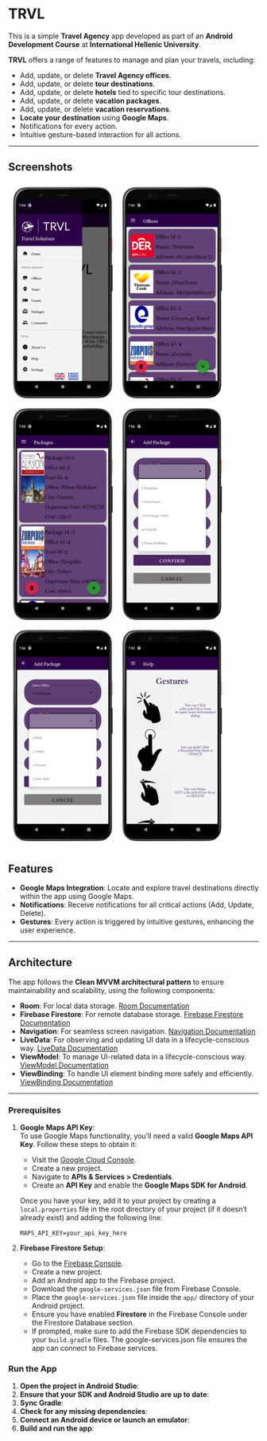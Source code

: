 # TRVL

This is a simple **Travel Agency** app developed as part of an **Android Development Course** at **International Hellenic University**.

**TRVL** offers a range of features to manage and plan your travels, including:

- Add, update, or delete **Travel Agency offices**.
- Add, update, or delete **tour destinations**.
- Add, update, or delete **hotels** tied to specific tour destinations.
- Add, update, or delete **vacation packages**.
- Add, update, or delete **vacation reservations**.
- **Locate your destination** using **Google Maps**.
- Notifications for every action.
- Intuitive gesture-based interaction for all actions.

---

## Screenshots

[<img src="/demo_images/menu.png" align="left"
width="200"
    hspace="10" vspace="10">](/demo_images/menu.png)

[<img src="/demo_images/agencies.png" align="left"
width="200"
    hspace="10" vspace="10">](/demo_images/agencies.png)

[<img src="/demo_images/packages.png" align="left"
width="200"
    hspace="10" vspace="10">](/demo_images/packages.png)

[<img src="/demo_images/add_package.png"  align="left"
width="200"
    hspace="10" vspace="10">](/demo_images/add_package.png)

[<img src="/demo_images/add_package2.png" align="left"
width="200"
    hspace="10" vspace="10">](/demo_images/add_package2.png)

[<img src="/demo_images/help.png"
width="200"
    hspace="10" vspace="10">](/demo_images/help.png)

## Features

- **Google Maps Integration**: Locate and explore travel destinations directly within the app using Google Maps.
- **Notifications**: Receive notifications for all critical actions (Add, Update, Delete).
- **Gestures**: Every action is triggered by intuitive gestures, enhancing the user experience.

---

## Architecture

The app follows the **Clean MVVM architectural pattern** to ensure maintainability and scalability, using the following components:

- **Room**: For local data storage. [Room Documentation](https://developer.android.com/training/data-storage/room)
- **Firebase Firestore**: For remote database storage. [Firebase Firestore Documentation](https://firebase.google.com/docs/firestore)
- **Navigation**: For seamless screen navigation. [Navigation Documentation](https://developer.android.com/guide/navigation)
- **LiveData**: For observing and updating UI data in a lifecycle-conscious way. [LiveData Documentation](https://developer.android.com/topic/libraries/architecture/livedata)
- **ViewModel**: To manage UI-related data in a lifecycle-conscious way. [ViewModel Documentation](https://developer.android.com/topic/libraries/architecture/viewmodel)
- **ViewBinding**: To handle UI element binding more safely and efficiently. [ViewBinding Documentation](https://developer.android.com/topic/libraries/view-binding)

---

### Prerequisites

1. **Google Maps API Key**:  
   To use Google Maps functionality, you'll need a valid **Google Maps API Key**. Follow these steps to obtain it:
   - Visit the [Google Cloud Console](https://console.cloud.google.com/).
   - Create a new project.
   - Navigate to **APIs & Services > Credentials**.
   - Create an **API Key** and enable the **Google Maps SDK for Android**.
   
   Once you have your key, add it to your project by creating a `local.properties` file in the root directory of your project (if it doesn’t already exist) and adding the following line:
   
   ```properties
   MAPS_API_KEY=your_api_key_here
    ```

2. **Firebase Firestore Setup**:  
    - Go to the [Firebase Console](https://console.firebase.google.com/).
    - Create a new project.
    - Add an Android app to the Firebase project.
    - Download the `google-services.json` file from Firebase Console.
    - Place the `google-services.json` file inside the `app/` directory of your Android project.
    - Ensure you have enabled **Firestore** in the Firebase Console under the Firestore Database section.
    - If prompted, make sure to add the Firebase SDK dependencies to your `build.gradle` files.
The google-services.json file ensures the app can connect to Firebase services.


### Run the App

1. **Open the project in Android Studio**:
2. **Ensure that your SDK and Android Studio are up to date**:
3. **Sync Gradle**:
4. **Check for any missing dependencies**:
5. **Connect an Android device or launch an emulator**:
6. **Build and run the app**:



